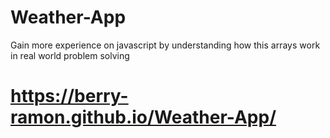 # Weather-App
Gain more experience on javascript by understanding how this arrays work in real world problem solving
# https://berry-ramon.github.io/Weather-App/
